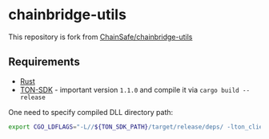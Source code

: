 # chainbridge-utils

This repository is fork from [ChainSafe/chainbridge-utils](https://github.com/ChainSafe/chainbridge-utils)

## Requirements

- [Rust](https://www.rust-lang.org/tools/install)
- [TON-SDK](https://github.com/tonlabs/TON-SDK) - important version `1.1.0` and compile it via `cargo build --release`

One need to specify compiled DLL directory path:

```sh
export CGO_LDFLAGS="-L//${TON_SDK_PATH}/target/release/deps/ -lton_client"
```